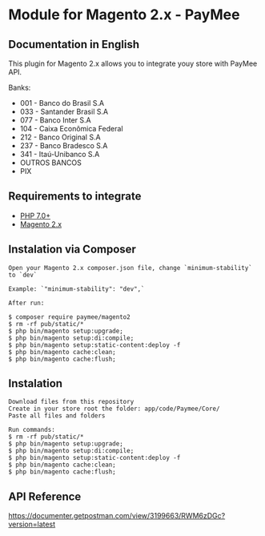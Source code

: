 # Module for Magento 2.x - PayMee

## Documentation in English

This plugin for Magento 2.x allows you to integrate youy store with PayMee API.

Banks:

- 001 - Banco do Brasil S.A
- 033 - Santander Brasil S.A
- 077 - Banco Inter S.A
- 104 - Caixa Econômica Federal
- 212 - Banco Original S.A
- 237 - Banco Bradesco S.A
- 341 - Itaú-Unibanco S.A
- OUTROS BANCOS
- PIX

## Requirements to integrate
- [PHP 7.0+](https://www.php.net)
- [Magento 2.x](https://magento.com/tech-resources/download)

## Instalation via Composer

    Open your Magento 2.x composer.json file, change `minimum-stability` to `dev` 

    Example: `"minimum-stability": "dev",` 

    After run:

    $ composer require paymee/magento2
    $ rm -rf pub/static/*
    $ php bin/magento setup:upgrade;
    $ php bin/magento setup:di:compile;
    $ php bin/magento setup:static-content:deploy -f
    $ php bin/magento cache:clean;
    $ php bin/magento cache:flush; 
    
## Instalation
    Download files from this repository
    Create in your store root the folder: app/code/Paymee/Core/
    Paste all files and folders 

    Run commands:
    $ rm -rf pub/static/*
    $ php bin/magento setup:upgrade;
    $ php bin/magento setup:di:compile;
    $ php bin/magento setup:static-content:deploy -f
    $ php bin/magento cache:clean;
    $ php bin/magento cache:flush;   

## API Reference
https://documenter.getpostman.com/view/3199663/RWM6zDGc?version=latest